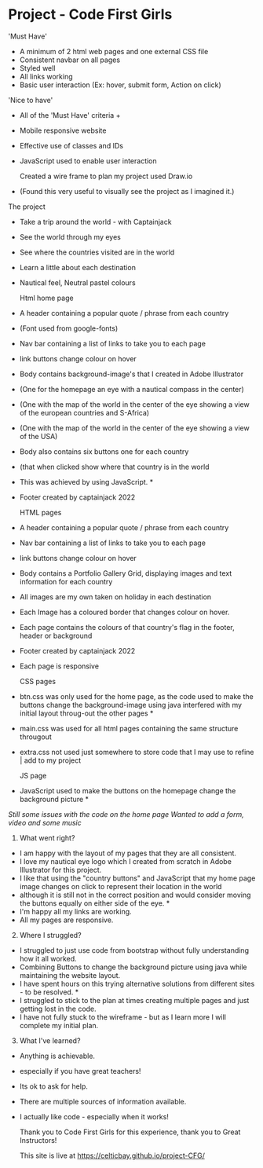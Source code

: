 # Project - Code First Girls
           

 'Must Have'
- A minimum of 2 html web pages and one external CSS file
- Consistent navbar on all pages
- Styled well
- All links working
- Basic user interaction (Ex: hover, submit form, Action on click)


 'Nice to have'
- All of the 'Must Have' criteria +
- Mobile responsive website
- Effective use of classes and IDs
- JavaScript used to enable user interaction


   Created a wire frame to plan my project used Draw.io
 - (Found this very useful to visually see the project as I imagined it.)
 
 

  The project
- Take a trip around the world - with Captainjack
- See the world through my eyes
- See where the countries visited are in the world
- Learn a little about each destination
- Nautical feel, Neutral pastel colours 


  Html home page
- A header containing a popular quote / phrase from each country
- (Font used from google-fonts)
- Nav bar containing a list of links to take you to each page
- link buttons change colour on hover
- Body contains background-image's that I created in Adobe     Illustrator 
- (One for the homepage an eye with a nautical compass in the center)
- (One with the map of the world in the center of the eye showing a view of the european countries and S-Africa)
- (One with the map of the world in the center of the eye showing a view of the USA)
- Body also contains six buttons one for each country
- (that when clicked show where that country is in the world
- This was achieved by using JavaScript. *
- Footer created by captainjack 2022


  HTML pages
- A header containing a popular quote / phrase from each country
- Nav bar containing a list of links to take you to each page
- link buttons change colour on hover
- Body contains a Portfolio Gallery Grid, displaying images and text information for each country
- All images are my own taken on holiday in each destination
- Each Image has a coloured border that changes colour on hover.
- Each page contains the colours of that country's flag in the footer, header or background
- Footer created by captainjack 2022
- Each page is responsive 

  CSS pages
- btn.css was only used for the home page, as the code used to make the buttons change the background-image
 using java interfered with my initial layout throug-out the other pages *
- main.css was used for all html pages containing the same structure througout
- extra.css not used just somewhere to store code that I may use to refine | add to my project


  JS page
- JavaScript used to make the buttons on the homepage change the background picture *


 *Still some issues with the code on the home page*
 *Wanted to add a form, video and some music*



1. What went right?
- I am happy with the layout of my pages that they are all consistent.
- I love my nautical eye logo which I created from scratch in Adobe Illustrator for this project.
- I like that using the "country buttons" and JavaScript that my home page image changes on click to represent their location in the world
- although it is still not in the correct position and would consider moving the buttons equally on either side of the eye. *
- I'm happy all my links are working.
- All my pages are responsive.

2. Where I struggled?
- I struggled to just use code from bootstrap without fully understanding how it all worked.
- Combining Buttons to change the background picture using java while maintaining the website layout.
- I have spent hours on this trying alternative solutions from different sites - to be resolved. *
- I struggled to stick to the plan at times creating multiple pages and just getting lost in the code.
- I have not fully stuck to the wireframe - but as I learn more I will complete my initial plan.


3. What I've learned?
- Anything is achievable.
- especially if you have great teachers!
- Its ok to ask for help.
- There are multiple sources of information available.
- I actually like code - especially when it works!




  Thank you to Code First Girls for this experience, thank you to Great Instructors!
  
  
  This site is live at https://celticbay.github.io/project-CFG/
 




